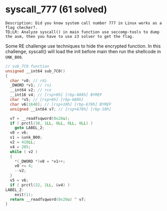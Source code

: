 # syscall_777 (61 solved)
``` 
Description: Did you know system call number 777 in Linux works as a flag checker?.
TD;LR: Analyze syscall() in main function use seccomp-tools to dump the asm, then you have to use z3 solver to get the flag.
```
Some RE challenge use techniques to hide the encrypted function. In this challenge, syscall() will load the init before main then run the shellcode in `UNK_B00`.
```c
// sub_7C0 function
unsigned __int64 sub_7C0()
{
  char *v0; // rdi
  _DWORD *v1; // rsi
  __int64 v2; // rcx
  __int16 v4; // [rsp+0h] [rbp-688h] BYREF
  char *v5; // [rsp+8h] [rbp-680h]
  char v6[1640]; // [rsp+10h] [rbp-678h] BYREF
  unsigned __int64 v7; // [rsp+678h] [rbp-10h]

  v7 = __readfsqword(0x28u);
  if ( prctl(38, 1LL, 0LL, 0LL, 0LL) )
    goto LABEL_2;
  v0 = v6;
  v1 = &unk_B00;
  v2 = 410LL;
  v4 = 205;
  while ( v2 )
  {
    *(_DWORD *)v0 = *v1++;
    v0 += 4;
    --v2;
  }
  v5 = v6;
  if ( prctl(22, 2LL, &v4) )
LABEL_2:
    exit(1);
  return __readfsqword(0x28u) ^ v7;
}
```
